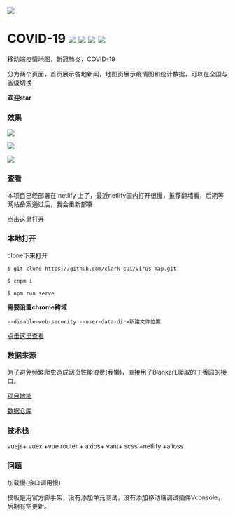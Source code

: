 ![](https://gif-clark-cui.oss-cn-beijing.aliyuncs.com/cirus-logo.png)

# **COVID-19**  ![]( https://img.shields.io/badge/license-MIT-green/)  ![](https://img.shields.io/badge/npm-v6.7.0-green)  ![](https://img.shields.io/badge/node-v11.10.0-green)  ![](https://img.shields.io/badge/release-v1.0.0-green)


移动端疫情地图，新冠肺炎，COVID-19

分为两个页面，首页展示各地新闻，地图页展示疫情图和统计数据，可以在全国与省级切换

**欢迎star**

### **效果**

<!-- 阿里云oss地址，为了减小打包体积  -->
![](https://gif-clark-cui.oss-cn-beijing.aliyuncs.com/%E5%88%87%E6%8D%A2.gif)

![](https://gif-clark-cui.oss-cn-beijing.aliyuncs.com/%E8%B7%B3%E8%BD%AC.gif)

![](https://gif-clark-cui.oss-cn-beijing.aliyuncs.com/%E5%9C%B0%E5%9B%BE.gif)




### **查看**

本项目已经部署在 netlify 上了，最近netlify国内打开很慢，推荐翻墙看，后期等网站备案通过后，我会重新部署

[点击这里打开](https://romantic-lumiere-556a23.netlify.com/)

### **本地打开**

clone下来打开
```
$ git clone https://github.com/clark-cui/virus-map.git
```
```
$ cnpm i
```
```
$ npm run serve
```

**需要设置chrome跨域**
```
--disable-web-security --user-data-dir=新建文件位置
```
[点击这里查看](https://blog.csdn.net/wangxinxin1992816/article/details/88655150)


### **数据来源**
为了避免频繁爬虫造成网页性能浪费(我懒)，直接用了BlankerL爬取的丁香园的接口。

[项目地址](https://github.com/BlankerL/DXY-COVID-19-Crawler)

[数据仓库](https://github.com/BlankerL/DXY-COVID-19-Data)

### **技术栈**
vuejs+ vuex +vue router + axios+ vant+ scss +netlify +alioss
### **问题**
加载慢(接口调用慢)

模板是用官方脚手架，没有添加单元测试，没有添加移动端调试插件Vconsole，后期有空更新。
